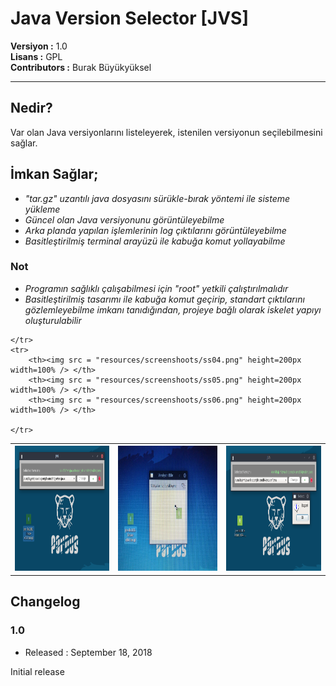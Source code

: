 # Java Version Selector [JVS]

**Versiyon	:**  1.0 		<br />
**Lisans  	:**  GPL 		<br />
**Contributors  :**  Burak Büyükyüksel	<br />

<hr />

## Nedir?

Var olan Java versiyonlarını listeleyerek, istenilen versiyonun seçilebilmesini sağlar.

## İmkan Sağlar;

*	<i> "tar.gz" uzantılı java dosyasını sürükle-bırak yöntemi ile sisteme yükleme</span> </i>
*	<i> Güncel olan Java versiyonunu görüntüleyebilme </i>
*	<i> Arka planda yapılan işlemlerinin log çıktılarını görüntüleyebilme </i>
*	<i> Basitleştirilmiş terminal arayüzü ile kabuğa komut yollayabilme </i>

### Not
* 	<i> Programın sağlıklı çalışabilmesi için "root" yetkili çalıştırılmalıdır </i>
* 	<i> Basitleştirilmiş tasarımı ile kabuğa komut geçirip, standart çıktılarını gözlemleyebilme imkanı tanıdığından, projeye bağlı olarak iskelet yapıyı oluşturulabilir </i>


<table border=0>
	<tr>
		<th><img src = "resources/screenshoots/ss01.png" height=200px width=100% /> </th>
		<th><img src = "resources/screenshoots/ss02.png" height=200px width=100% /> </th>
		<th><img src = "resources/screenshoots/ss03.png" height=200px width=100% /> </th>

	</tr>
	<tr>
		<th><img src = "resources/screenshoots/ss04.png" height=200px width=100% /> </th>
		<th><img src = "resources/screenshoots/ss05.png" height=200px width=100% /> </th>
		<th><img src = "resources/screenshoots/ss06.png" height=200px width=100% /> </th>

	</tr>

</table>





## Changelog

### 1.0
* Released : September 18, 2018

Initial release